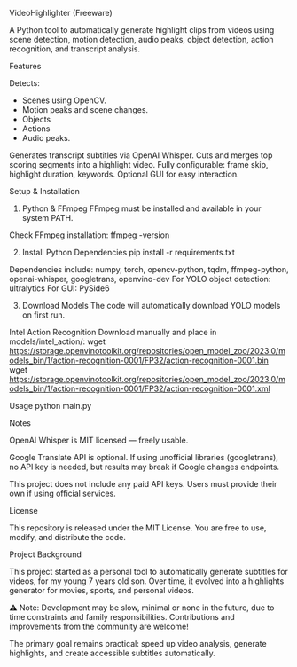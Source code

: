 VideoHighlighter (Freeware)

A Python tool to automatically generate highlight clips from videos using scene detection, motion detection, audio peaks, object detection, action recognition, and transcript analysis.


Features

Detects:
- Scenes using OpenCV.
- Motion peaks and scene changes.
- Objects
- Actions
- Audio peaks.

Generates transcript subtitles via OpenAI Whisper.
Cuts and merges top scoring segments into a highlight video.
Fully configurable: frame skip, highlight duration, keywords.
Optional GUI for easy interaction.


Setup & Installation
1. Python & FFmpeg
FFmpeg must be installed and available in your system PATH.

Check FFmpeg installation:
ffmpeg -version

2. Install Python Dependencies
pip install -r requirements.txt

Dependencies include:
numpy, torch, opencv-python, tqdm, ffmpeg-python, openai-whisper, googletrans, openvino-dev
For YOLO object detection: ultralytics
For GUI: PySide6

3. Download Models
The code will automatically download YOLO models on first run.

Intel Action Recognition
Download manually and place in models/intel_action/:
wget https://storage.openvinotoolkit.org/repositories/open_model_zoo/2023.0/models_bin/1/action-recognition-0001/FP32/action-recognition-0001.bin
wget https://storage.openvinotoolkit.org/repositories/open_model_zoo/2023.0/models_bin/1/action-recognition-0001/FP32/action-recognition-0001.xml


Usage
python main.py 



Notes

OpenAI Whisper is MIT licensed — freely usable.

Google Translate API is optional. If using unofficial libraries (googletrans), no API key is needed, but results may break if Google changes endpoints.

This project does not include any paid API keys. Users must provide their own if using official services.



License

This repository is released under the MIT License. You are free to use, modify, and distribute the code.



Project Background

This project started as a personal tool to automatically generate subtitles for videos, for my young 7 years old son. Over time, it evolved into a highlights generator for movies, sports, and personal videos.

⚠️ Note: Development may be slow, minimal or none in the future, due to time constraints and family responsibilities. Contributions and improvements from the community are welcome!

The primary goal remains practical: speed up video analysis, generate highlights, and create accessible subtitles automatically.
